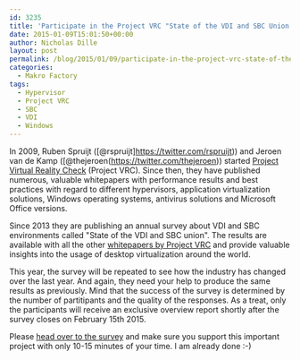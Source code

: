 ```yaml
---
id: 3235
title: 'Participate in the Project VRC "State of the VDI and SBC Union 2015" Survey'
date: 2015-01-09T15:01:50+00:00
author: Nicholas Dille
layout: post
permalink: /blog/2015/01/09/participate-in-the-project-vrc-state-of-the-vdi-and-sbc-union-2015-survey/
categories:
  - Makro Factory
tags:
  - Hypervisor
  - Project VRC
  - SBC
  - VDI
  - Windows
---
```

In 2009, Ruben Spruijt ([@rspruijt]https://twitter.com/rspruijt)) and Jeroen van de Kamp ([@thejeroen(https://twitter.com/thejeroen)) started [Project Virtual Reality Check](http://www.projectvrc.com/) (Project VRC). Since then, they have published numerous, valuable whitepapers with performance results and best practices with regard to different hypervisors, application virtualization solutions, Windows operating systems, antivirus solutions and Microsoft Office versions.<!--more-->

Since 2013 they are publishing an annual survey about VDI and SBC environments called "State of the VDI and SBC union". The results are available with all the other [whitepapers by Project VRC](http://www.projectvrc.com/white-papers) and provide valuable insights into the usage of desktop virtualization around the world.

This year, the survey will be repeated to see how the industry has changed over the last year. And again, they need your help to produce the same results as previously. Mind that the success of the survey is determined by the number of partitipants and the quality of the responses. As a treat, only the participants will receive an exclusive overview report shortly after the survey closes on February 15th 2015.

Please [head over to the survey](http://www.projectvrc.com/blog/23-project-vrc-state-of-the-vdi-and-sbc-union-2015-survey) and make sure you support this important project with only 10-15 minutes of your time. I am already done :-)
